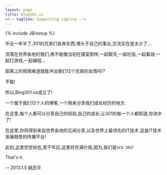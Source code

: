 ```yaml
---
layout: page
title: Blog301.us
<!-- tagline: Supporting tagline -->
---
```

{% include JB/setup %}

毕业一年半了,301的兄弟们各奔东西,埋头于自己的事业,交流实在是太少了...

流落在世界各地的我们,再不能像当初在寝室那样,一起聊天,一起吃饭,一起看球,一起打游戏,一起编程...

距离上的局限难道就能冲淡我们12个兄弟的友情吗!?

不能!

所以,Blog301.us成立了!

一个属于我们12个人的博客,一个用来分享我们成长经历的地方.

在这里,每个人都可以分享自己的经验,自己的成长,让301的每一个人都知道,你进步了!

在这里,你将得到来自世界各地的见闻分享,以及世界上最领先的IT技术,这是IT技术发展趋势的传播平台!

此刻,这里空空如也,若干年后,这里将充满价值,因为,我们是`SCU 301`!

That's it.

-- 2013.1.5 姚武平